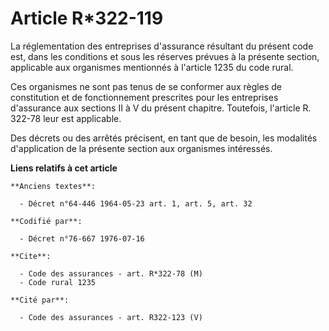 # Article R*322-119

La réglementation des entreprises d'assurance résultant du présent code est, dans les conditions et sous les réserves prévues
à la présente section, applicable aux organismes mentionnés à l'article 1235 du code rural.

Ces organismes ne sont pas tenus de se conformer aux règles de constitution et de fonctionnement prescrites pour les
entreprises d'assurance aux sections II à V du présent chapitre. Toutefois, l'article R. 322-78 leur est applicable.

Des décrets ou des arrêtés précisent, en tant que de besoin, les modalités d'application de la présente section aux
organismes intéressés.

**Liens relatifs à cet article**

	**Anciens textes**:

	  - Décret n°64-446 1964-05-23 art. 1, art. 5, art. 32

	**Codifié par**:

	  - Décret n°76-667 1976-07-16

	**Cite**:

	  - Code des assurances - art. R*322-78 (M)
	  - Code rural 1235

	**Cité par**:

	  - Code des assurances - art. R322-123 (V)
